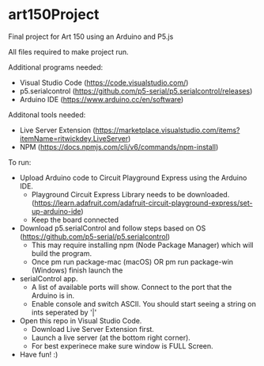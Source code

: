 # art150Project
Final project for Art 150 using an Arduino and P5.js

All files required to make project run. 

Additional programs needed:
- Visual Studio Code (https://code.visualstudio.com/)
- p5.serialcontrol (https://github.com/p5-serial/p5.serialcontrol/releases)
- Arduino IDE (https://www.arduino.cc/en/software)

Additonal tools needed:
- Live Server Extension (https://marketplace.visualstudio.com/items?itemName=ritwickdey.LiveServer)
- NPM (https://docs.npmjs.com/cli/v6/commands/npm-install)


To run:
- Upload Arduino code to Circuit Playground Express using the Arduino IDE.
  - Playground Circuit Express Library needs to be downloaded. (https://learn.adafruit.com/adafruit-circuit-playground-express/set-up-arduino-ide)
  - Keep the board connected
- Download p5.serialControl and follow steps based on OS (https://github.com/p5-serial/p5.serialcontrol)
  - This may require installing npm (Node Package Manager) which will build the program.
  - Once pm run package-mac (macOS) OR pm run package-win (Windows) finish launch the
- serialControl app. 
  - A list of available ports will show. Connect to the port that the Arduino is in. 
  - Enable console and switch ASCII. You should start seeing a string on ints seperated by '|'
- Open this repo in Visual Studio Code.
  - Download Live Server Extension first.
  - Launch a live server (at the bottom right corner).
  - For best experinece make sure window is FULL Screen.
- Have fun! :) 
